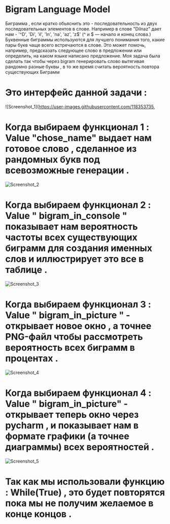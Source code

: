 # Bigram Language Model
 Биграмма , если кратко обьяснить это - последовательность из двух последовательных элементов в слове.
 Например в слове "Dilnaz" дает нам - '^D', 'Di', 'il', 'ln', 'na', 'az', 'z$'
 (^ и $ — начало и конец слова.)
 Буквенные биграммы используются для лучшего понимания того, какие пары букв чаще всего встречаются в слове. Это может помочь, например, предсказать следующее слово в    предложении или определить, на каком языке написано предложение.
 Моя задача была сделать так чтобы через bigram генерировать слово вытягивая рандомно разные буквы , в то же время считать вероятность повтора существующих Биграмм
# Это интерфейс данной задачи :
![Screenshot_1](https://user-images.githubusercontent.com/118353735,
# Когда выбираем функционал 1 : Value "chose_name" выдает нам готовое слово , сделанное из рандомных букв под всевозможные генерации . 
![Screenshot_2](https://user-images.githubusercontent.com/118353735/236491557-9c75266c-7ec0-40c0-825e-fb4979a75183.png)
# Когда выбираем функционал 2 : Value " bigram_in_console " показывает нам вероятность частоты всех существующих биграмм для создания именных слов и иллюстрирует это все в таблице .
![Screenshot_3](https://user-images.githubusercontent.com/118353735/236493494-ddd8c77f-0fd1-4c21-bb66-43a464d8de77.png)
# Когда выбираем функционал 3 : Value " bigram_in_picture "  - открывает новое окно , а точнее PNG-файл чтобы рассмотреть вероятность всех биграмм в процентах .
![Screenshot_4](https://user-images.githubusercontent.com/118353735/236494796-e6a583da-57fe-46bf-80ca-b2062b37bab8.png)
# Когда выбираем функционал 4 : Value " bigram_in_picture" - открывает теперь окно через pycharm , и показывает нам в формате графики (а точнее диаграммы) всех вероятностей .
![Screenshot_5](https://user-images.githubusercontent.com/118353735/236495844-2bbc41d5-49ee-4de6-88d2-1ed9ed93ebbb.png)
# Так как мы использовали функцию : While(True) , это будет повторятся пока мы не получим желаемое в конце концов . 
